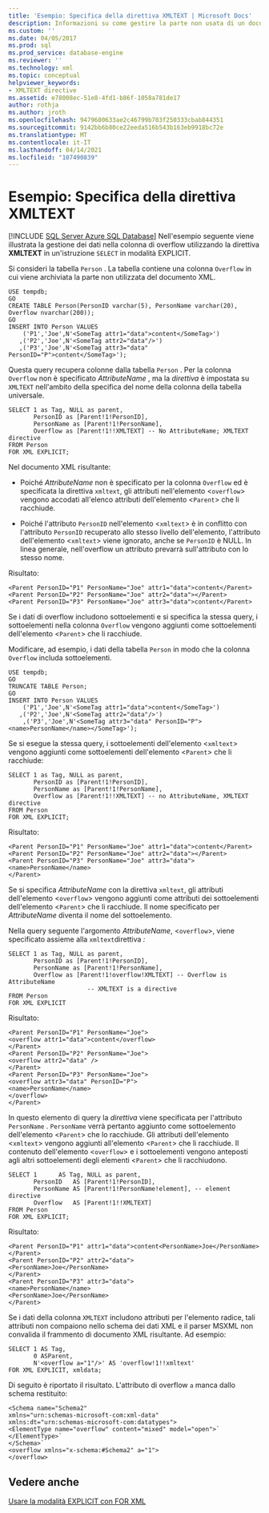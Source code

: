 ```yaml
---
title: 'Esempio: Specifica della direttiva XMLTEXT | Microsoft Docs'
description: Informazioni su come gestire la parte non usata di un documento XML specificando la direttiva XMLTEXT in un'istruzione SELECT usando la modalità EXPLICIT.
ms.custom: ''
ms.date: 04/05/2017
ms.prod: sql
ms.prod_service: database-engine
ms.reviewer: ''
ms.technology: xml
ms.topic: conceptual
helpviewer_keywords:
- XMLTEXT directive
ms.assetid: e78008ec-51e8-4fd1-b86f-1058a781de17
author: rothja
ms.author: jroth
ms.openlocfilehash: 9479680633ae2c46799b703f250333cbab844351
ms.sourcegitcommit: 9142bb6b80ce22eeda516b543b163eb9918bc72e
ms.translationtype: MT
ms.contentlocale: it-IT
ms.lasthandoff: 04/14/2021
ms.locfileid: "107490839"
---
```

# <a name="example-specifying-the-xmltext-directive"></a>Esempio: Specifica della direttiva XMLTEXT
[!INCLUDE [SQL Server Azure SQL Database](../../includes/applies-to-version/sql-asdb.md)]
  Nell'esempio seguente viene illustrata la gestione dei dati nella colonna di overflow utilizzando la direttiva **XMLTEXT** in un'istruzione `SELECT` in modalità EXPLICIT.  
  
 Si consideri la tabella `Person` . La tabella contiene una colonna `Overflow` in cui viene archiviata la parte non utilizzata del documento XML.  
  
```  
USE tempdb;  
GO  
CREATE TABLE Person(PersonID varchar(5), PersonName varchar(20), Overflow nvarchar(200));  
GO  
INSERT INTO Person VALUES   
    ('P1','Joe',N'<SomeTag attr1="data">content</SomeTag>')  
   ,('P2','Joe',N'<SomeTag attr2="data"/>')  
   ,('P3','Joe',N'<SomeTag attr3="data" PersonID="P">content</SomeTag>');  
```  
  
 Questa query recupera colonne dalla tabella `Person` . Per la colonna `Overflow` non è specificato *AttributeName* , ma la *direttiva* è impostata su `XMLTEXT` nell'ambito della specifica del nome della colonna della tabella universale.  
  
```  
SELECT 1 as Tag, NULL as parent,  
       PersonID as [Parent!1!PersonID],  
       PersonName as [Parent!1!PersonName],  
       Overflow as [Parent!1!!XMLTEXT] -- No AttributeName; XMLTEXT directive  
FROM Person  
FOR XML EXPLICIT;  
```  
  
 Nel documento XML risultante:  
  
-   Poiché *AttributeName* non è specificato per la colonna `Overflow` ed è specificata la direttiva `xmltext`, gli attributi nell'elemento <`overflow`> vengono accodati all'elenco attributi dell'elemento <`Parent`> che li racchiude.  
  
-   Poiché l'attributo `PersonID` nell'elemento <`xmltext`> è in conflitto con l'attributo `PersonID` recuperato allo stesso livello dell'elemento, l'attributo dell'elemento <`xmltext`> viene ignorato, anche se `PersonID` è NULL. In linea generale, nell'overflow un attributo prevarrà sull'attributo con lo stesso nome.  
  
 Risultato:  
  
 ```   
 <Parent PersonID="P1" PersonName="Joe" attr1="data">content</Parent>  
 <Parent PersonID="P2" PersonName="Joe" attr2="data"></Parent>  
 <Parent PersonID="P3" PersonName="Joe" attr3="data">content</Parent>
 ```  
  
 Se i dati di overflow includono sottoelementi e si specifica la stessa query, i sottoelementi nella colonna `Overflow` vengono aggiunti come sottoelementi dell'elemento <`Parent`> che li racchiude.  
  
 Modificare, ad esempio, i dati della tabella `Person` in modo che la colonna `Overflow` includa sottoelementi.  
  
```  
USE tempdb;  
GO  
TRUNCATE TABLE Person;  
GO  
INSERT INTO Person VALUES   
    ('P1','Joe',N'<SomeTag attr1="data">content</SomeTag>')  
   ,('P2','Joe',N'<SomeTag attr2="data"/>')  
    ,('P3','Joe',N'<SomeTag attr3="data" PersonID="P"><name>PersonName</name></SomeTag>');  
```  
  
 Se si esegue la stessa query, i sottoelementi dell'elemento <`xmltext`> vengono aggiunti come sottoelementi dell'elemento <`Parent`> che li racchiude:  
  
```  
SELECT 1 as Tag, NULL as parent,  
       PersonID as [Parent!1!PersonID],  
       PersonName as [Parent!1!PersonName],  
       Overflow as [Parent!1!!XMLTEXT] -- no AttributeName, XMLTEXT directive  
FROM Person  
FOR XML EXPLICIT;  
```  
  
 Risultato:  
  
 ```   
 <Parent PersonID="P1" PersonName="Joe" attr1="data">content</Parent>  
 <Parent PersonID="P2" PersonName="Joe" attr2="data"></Parent>  
 <Parent PersonID="P3" PersonName="Joe" attr3="data">  
 <name>PersonName</name>  
 </Parent>
 ```  
  
 Se si specifica *AttributeName* con la direttiva `xmltext`, gli attributi dell'elemento <`overflow`> vengono aggiunti come attributi dei sottoelementi dell'elemento <`Parent`> che li racchiude. Il nome specificato per *AttributeName* diventa il nome del sottoelemento.  
  
 Nella query seguente l'argomento *AttributeName*, <`overflow`>, viene specificato assieme alla `xmltext`direttiva *:*  
  
```  
SELECT 1 as Tag, NULL as parent,  
       PersonID as [Parent!1!PersonID],  
       PersonName as [Parent!1!PersonName],  
       Overflow as [Parent!1!overflow!XMLTEXT] -- Overflow is AttributeName  
                      -- XMLTEXT is a directive  
FROM Person  
FOR XML EXPLICIT  
```  
  
 Risultato:  
  
 ```   
 <Parent PersonID="P1" PersonName="Joe">  
 <overflow attr1="data">content</overflow>  
 </Parent>  
 <Parent PersonID="P2" PersonName="Joe">  
 <overflow attr2="data" />  
 </Parent>  
 <Parent PersonID="P3" PersonName="Joe">  
 <overflow attr3="data" PersonID="P">  
 <name>PersonName</name>  
 </overflow>  
 </Parent>
 ```  
  
 In questo elemento di query la *direttiva* viene specificata per l'attributo `PersonName` . `PersonName` verrà pertanto aggiunto come sottoelemento dell'elemento <`Parent`> che lo racchiude. Gli attributi dell'elemento <`xmltext`> vengono aggiunti all'elemento <`Parent`> che li racchiude. Il contenuto dell'elemento <`overflow`> e i sottoelementi vengono anteposti agli altri sottoelementi degli elementi <`Parent`> che li racchiudono.  
  
```  
SELECT 1      AS Tag, NULL as parent,  
       PersonID   AS [Parent!1!PersonID],  
       PersonName AS [Parent!1!PersonName!element], -- element directive  
       Overflow   AS [Parent!1!!XMLTEXT]  
FROM Person  
FOR XML EXPLICIT;  
```  
  
 Risultato:  
  
 ```   
 <Parent PersonID="P1" attr1="data">content<PersonName>Joe</PersonName>  
 </Parent>  
 <Parent PersonID="P2" attr2="data">  
 <PersonName>Joe</PersonName>  
 </Parent>  
 <Parent PersonID="P3" attr3="data">  
 <name>PersonName</name>  
 <PersonName>Joe</PersonName>  
 </Parent>
 ```  
  
 Se i dati della colonna `XMLTEXT` includono attributi per l'elemento radice, tali attributi non compaiono nello schema dei dati XML e il parser MSXML non convalida il frammento di documento XML risultante. Ad esempio:  
  
```  
SELECT 1 AS Tag,  
       0 ASParent,  
       N'<overflow a="1"/>' AS 'overflow!1!!xmltext'  
FOR XML EXPLICIT, xmldata;  
```  
  
 Di seguito è riportato il risultato. L'attributo di overflow `a` manca dallo schema restituito:  
  
 ```   
 <Schema name="Schema2"  
 xmlns="urn:schemas-microsoft-com:xml-data"  
 xmlns:dt="urn:schemas-microsoft-com:datatypes">  
 <ElementType name="overflow" content="mixed" model="open">`  
 </ElementType>`  
 </Schema>`  
 <overflow xmlns="x-schema:#Schema2" a="1">  
 </overflow>
 ```  
  
## <a name="see-also"></a>Vedere anche  
 [Usare la modalità EXPLICIT con FOR XML](../../relational-databases/xml/use-explicit-mode-with-for-xml.md)  
  
  
